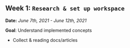 ## **Week 1**: `Research & set up workspace`

**Date:** *June 7th, 2021 - June 12th, 2021*

**Goal**: Understand implemented concepts

- Collect & reading docs/articles